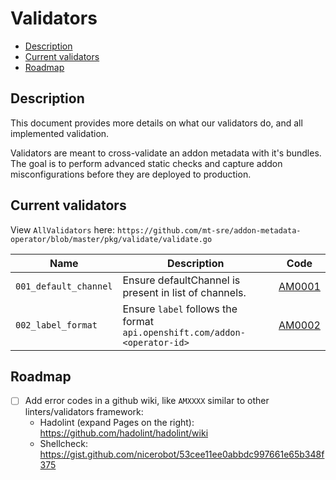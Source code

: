 # Validators <!-- omit in toc -->

- [Description](#description)
- [Current validators](#current-validators)
- [Roadmap](#roadmap)

## Description

This document provides more details on what our validators do, and all implemented validation.

Validators are meant to cross-validate an addon metadata with it's bundles. The goal is to perform advanced static checks and capture addon misconfigurations before they are deployed to production.

## Current validators

View `AllValidators` here: `https://github.com/mt-sre/addon-metadata-operator/blob/master/pkg/validate/validate.go`

| Name                  | Description                                                               | Code           |
| --------------------- | ------------------------------------------------------------------------- | -------------- |
| `001_default_channel` | Ensure defaultChannel is present in list of channels.                     | [AM0001](TODO) |
| `002_label_format`    | Ensure `label` follows the format `api.openshift.com/addon-<operator-id>` | [AM0002](TODO) |

## Roadmap

- [ ] Add error codes in a github wiki, like `AMXXXX` similar to other linters/validators framework:
  - Hadolint (expand Pages on the right): https://github.com/hadolint/hadolint/wiki
  - Shellcheck: https://gist.github.com/nicerobot/53cee11ee0abbdc997661e65b348f375
